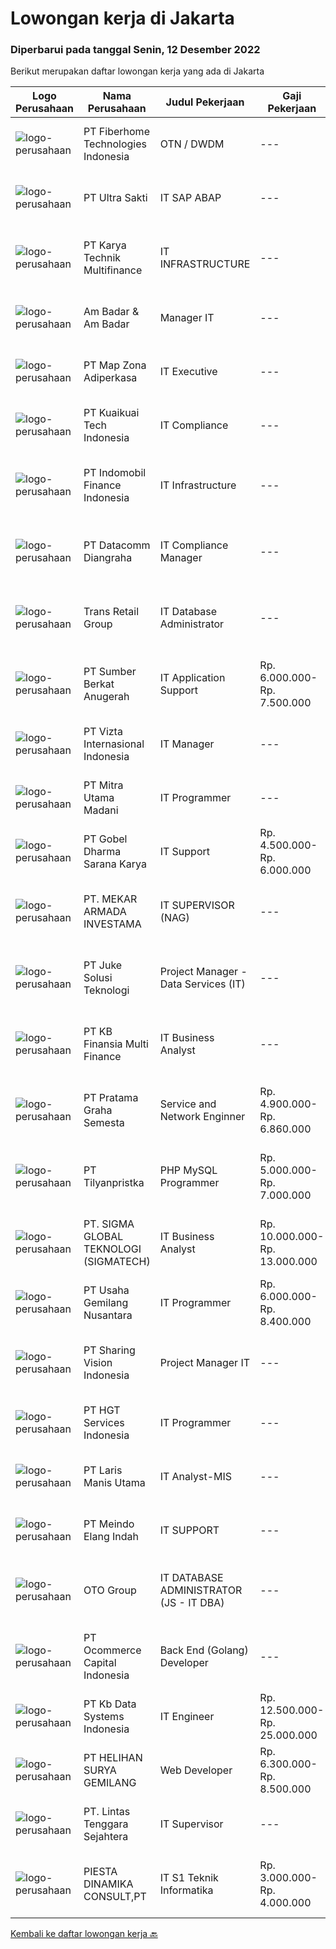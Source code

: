
  # Lowongan kerja di Jakarta

  ### Diperbarui pada tanggal Senin, 12 Desember 2022

  Berikut merupakan daftar lowongan kerja yang ada di Jakarta

  |Logo Perusahaan | Nama Perusahaan | Judul Pekerjaan | Gaji Pekerjaan | Lokasi | Deskripsi | Tanggal diunggah | Pranala |
  | -------------- | --------------- | --------------- | --------- | --------- | -------------- | ------- | ----------- |
  |![logo-perusahaan](https://image-service-cdn.seek.com.au/75a0e137cbbbb6119c508c6dc1464d0ff9ef547b/ee4dce1061f3f616224767ad58cb2fc751b8d2dc)|PT Fiberhome Technologies Indonesia|OTN / DWDM|---|Jakarta Raya|Job Responsibility1. Responsible for DWDM/OTN Equipment installtion,commissioning,integration.2. Responsible for Quality control during DWDM/OTN...|Minggu, 11 Desember 2022|https://www.jobstreet.co.id/id/job/otn-dwdm-4127419?token=0~f6aa05ef-8037-4033-85aa-5e68bdb91a11&sectionRank=1&jobId=jobstreet-id-job-4127419|
|![logo-perusahaan](https://image-service-cdn.seek.com.au/5c25359addba73a0ab95cbab4a0fb784e3814737/ee4dce1061f3f616224767ad58cb2fc751b8d2dc)|PT Ultra Sakti|IT SAP ABAP|---|Jakarta Utara|Kualifikasi: Pendidikan Minimal S1 Ilmu Komputer, Sistem Informasi atau setara lainnya Penguasaan dialog programming, smartform, user exit, data...|Sabtu, 10 Desember 2022|https://www.jobstreet.co.id/id/job/it-sap-abap-4127282?token=0~f6aa05ef-8037-4033-85aa-5e68bdb91a11&sectionRank=2&jobId=jobstreet-id-job-4127282|
|![logo-perusahaan](https://image-service-cdn.seek.com.au/466403e615730d1d39202fbe9f586b5353ca3a15/ee4dce1061f3f616224767ad58cb2fc751b8d2dc)|PT Karya Technik Multifinance|IT INFRASTRUCTURE|---|Jakarta Raya|Requirements: Bachelor's degree in Computer Science/IT or relevant field. Maximum 30 years old. At least 2 years of working experience in the related...|Minggu, 11 Desember 2022|https://www.jobstreet.co.id/id/job/it-infrastructure-4129443?token=0~f6aa05ef-8037-4033-85aa-5e68bdb91a11&sectionRank=3&jobId=jobstreet-id-job-4129443|
|![logo-perusahaan](https://image-service-cdn.seek.com.au/33349e7178687ab31e3c26402db320f1973c6cd6/ee4dce1061f3f616224767ad58cb2fc751b8d2dc)|Am Badar & Am Badar|Manager IT|---|Jakarta Pusat|Manage and lead the company's IT division to provide stable and solution-oriented IT. Ensure day-to-day IT operations run smoothly for all divisions...|Senin, 12 Desember 2022|https://www.jobstreet.co.id/id/job/manager-it-4139673?token=0~f6aa05ef-8037-4033-85aa-5e68bdb91a11&sectionRank=4&jobId=jobstreet-id-job-4139673|
|![logo-perusahaan](https://image-service-cdn.seek.com.au/cd26d42ed0fb666d4fb216516b7184b55c4defcd/ee4dce1061f3f616224767ad58cb2fc751b8d2dc)|PT Map Zona Adiperkasa|IT Executive|---|Jakarta Raya|Requirements : Bachelor Degree preferable from Information Technology or Computer Science major. Have 5 year of experience in related field. Strong at...|Minggu, 11 Desember 2022|https://www.jobstreet.co.id/id/job/it-executive-4129001?token=0~f6aa05ef-8037-4033-85aa-5e68bdb91a11&sectionRank=5&jobId=jobstreet-id-job-4129001|
|![logo-perusahaan](https://image-service-cdn.seek.com.au/1d164b67e164cd789d7a451694bb7d93cc8c862b/ee4dce1061f3f616224767ad58cb2fc751b8d2dc)|PT Kuaikuai Tech Indonesia|IT Compliance|---|Jakarta Selatan|PT. Kuaikuai Tech Indionesia ( Pinjam Yuk ) is the P2P Fintech Lending in Indonesian P2P Lending company to be registered and supervised by Indonesian...|Minggu, 11 Desember 2022|https://www.jobstreet.co.id/id/job/it-compliance-4129985?token=0~f6aa05ef-8037-4033-85aa-5e68bdb91a11&sectionRank=6&jobId=jobstreet-id-job-4129985|
|![logo-perusahaan](https://image-service-cdn.seek.com.au/9fe1866d24bd4a57073a93101a30130151e440f7/ee4dce1061f3f616224767ad58cb2fc751b8d2dc)|PT Indomobil Finance Indonesia|IT Infrastructure|---|Jakarta Timur|Melakukan pemeliharaan jaringan dan hardware dari server aplikasi dan server infrastruktur Melakukan pemeliharaan dan konfigurasi software server...|Jumat, 09 Desember 2022|https://www.jobstreet.co.id/id/job/it-infrastructure-4138393?token=0~f6aa05ef-8037-4033-85aa-5e68bdb91a11&sectionRank=7&jobId=jobstreet-id-job-4138393|
|![logo-perusahaan](https://image-service-cdn.seek.com.au/2f053b2a8c10020c6a87af72c4c503f27f85a400/ee4dce1061f3f616224767ad58cb2fc751b8d2dc)|PT Datacomm Diangraha|IT Compliance Manager|---|Jakarta Selatan|Responsible for compliance with IT standards adopted by the Company. Schedule technical activities to meet IT standards and disseminate information to...|Minggu, 11 Desember 2022|https://www.jobstreet.co.id/id/job/it-compliance-manager-4129171?token=0~f6aa05ef-8037-4033-85aa-5e68bdb91a11&sectionRank=8&jobId=jobstreet-id-job-4129171|
|![logo-perusahaan](https://image-service-cdn.seek.com.au/5d57accb2edb9e5443eedcfa8a76d73474507124/ee4dce1061f3f616224767ad58cb2fc751b8d2dc)|Trans Retail Group|IT Database Administrator|---|Jakarta Raya|Deskripsi Pekerjaan Establish the needs of users and monitoring user access and security Monitor performance and manage parameters in order to provide...|Minggu, 11 Desember 2022|https://www.jobstreet.co.id/id/job/it-database-administrator-4129490?token=0~f6aa05ef-8037-4033-85aa-5e68bdb91a11&sectionRank=9&jobId=jobstreet-id-job-4129490|
|![logo-perusahaan](https://image-service-cdn.seek.com.au/deacd9fe47c3169fb400d70ca48e34371cd379f2/ee4dce1061f3f616224767ad58cb2fc751b8d2dc)|PT Sumber Berkat Anugerah|IT Application Support|Rp. 6.000.000-Rp. 7.500.000|Jakarta Raya|Job Desc :Support user untuk aplikasi yang dibuat oleh internal IT maupun aplikasi yang dibeli dari pihak luarQualification : Usia maksimum 30 tahun...|Jumat, 09 Desember 2022|https://www.jobstreet.co.id/id/job/it-application-support-4138664?token=0~f6aa05ef-8037-4033-85aa-5e68bdb91a11&sectionRank=10&jobId=jobstreet-id-job-4138664|
|![logo-perusahaan](https://image-service-cdn.seek.com.au/5a2d6af517b717500aec1660ed74bf644e99542e/ee4dce1061f3f616224767ad58cb2fc751b8d2dc)|PT Vizta Internasional Indonesia|IT Manager|---|Jakarta Timur|Responsibilities: Manage information technology and computer systems Plan, organize, control and evaluate IT/R&amp;D Organization and Workflow Design,...|Jumat, 09 Desember 2022|https://www.jobstreet.co.id/id/job/it-manager-4138795?token=0~f6aa05ef-8037-4033-85aa-5e68bdb91a11&sectionRank=11&jobId=jobstreet-id-job-4138795|
|![logo-perusahaan](https://image-service-cdn.seek.com.au/abe2344a2905e0499372893a4d7c77e15cdde62c/ee4dce1061f3f616224767ad58cb2fc751b8d2dc)|PT Mitra Utama Madani|IT Programmer|---|Jakarta Selatan|Qualifications :- Candidate must be bachelor degree of IT, SI, or Industrial Engineer- Having minimum 1 years working experience in IT Support...|Jumat, 09 Desember 2022|https://www.jobstreet.co.id/id/job/it-programmer-4126130?token=0~f6aa05ef-8037-4033-85aa-5e68bdb91a11&sectionRank=12&jobId=jobstreet-id-job-4126130|
|![logo-perusahaan](https://image-service-cdn.seek.com.au/0ae9f6a30254bf8705efb9e40a0836655d1bc965/ee4dce1061f3f616224767ad58cb2fc751b8d2dc)|PT Gobel Dharma Sarana Karya|IT Support|Rp. 4.500.000-Rp. 6.000.000|Jakarta Raya|Memastikan peralatan IT di seluruh unit perusahaan dapat di gunakan dengan baik, dari mulai pengadaan, installation, handover, maintenance &amp;...|Jumat, 09 Desember 2022|https://www.jobstreet.co.id/id/job/it-support-4138440?token=0~f6aa05ef-8037-4033-85aa-5e68bdb91a11&sectionRank=13&jobId=jobstreet-id-job-4138440|
|![logo-perusahaan](https://image-service-cdn.seek.com.au/ea3878530020faff4976260b03db0b82d422eb8b/ee4dce1061f3f616224767ad58cb2fc751b8d2dc)|PT. MEKAR ARMADA INVESTAMA|IT SUPERVISOR (NAG)|---|Jakarta Raya|Kualifikasi: S1 Jurusan Teknik Informatika Memiliki pengalaman 3 tahun sebagai Supervisor dan setidaknya pernah membawahi 5 orang (memiliki jiwa...|Jumat, 09 Desember 2022|https://www.jobstreet.co.id/id/job/it-supervisor-nag-4138105?token=0~f6aa05ef-8037-4033-85aa-5e68bdb91a11&sectionRank=14&jobId=jobstreet-id-job-4138105|
|![logo-perusahaan](https://image-service-cdn.seek.com.au/d35ac5ea00c4425d578be3d79ae0a51787864fee/ee4dce1061f3f616224767ad58cb2fc751b8d2dc)|PT Juke Solusi Teknologi|Project Manager - Data Services (IT)|---|Jakarta Timur|Job Overview: Manage projects; coordinate, organize, communicate within projects; as a partner with managers &amp; engineers in a projects; risk...|Minggu, 11 Desember 2022|https://www.jobstreet.co.id/id/job/project-manager-data-services-it-4139578?token=0~f6aa05ef-8037-4033-85aa-5e68bdb91a11&sectionRank=15&jobId=jobstreet-id-job-4139578|
|![logo-perusahaan](https://image-service-cdn.seek.com.au/ed6b5f2b90a5ab080f1516f403c8482cf0feea25/ee4dce1061f3f616224767ad58cb2fc751b8d2dc)|PT KB Finansia Multi Finance|IT Business Analyst|---|Jakarta Raya|Tugas dan tanggung jawab: Melakukan Koordinasi dengan Business User terkait priority request Administrasi Dokumen CR / Project dari business user...|Senin, 12 Desember 2022|https://www.jobstreet.co.id/id/job/it-business-analyst-4139848?token=0~f6aa05ef-8037-4033-85aa-5e68bdb91a11&sectionRank=16&jobId=jobstreet-id-job-4139848|
|![logo-perusahaan](https://image-service-cdn.seek.com.au/1b44d253dc1b1f9766468b84d95a6309fb564a04/ee4dce1061f3f616224767ad58cb2fc751b8d2dc)|PT Pratama Graha Semesta|Service and Network Enginner|Rp. 4.900.000-Rp. 6.860.000|Jakarta Raya|Service and Network EnginnerGood Attitude is a mustResult OrientedDapat Berpergian Cellar Kota dan Kerja LemburDapat bekerja dalam TeamBertanggung...|Minggu, 11 Desember 2022|https://www.jobstreet.co.id/id/job/service-and-network-enginner-4139518?token=0~f6aa05ef-8037-4033-85aa-5e68bdb91a11&sectionRank=17&jobId=jobstreet-id-job-4139518|
|![logo-perusahaan](https://image-service-cdn.seek.com.au/60e042b0cb60d1b115acb3ae2f69de922c882d30/ee4dce1061f3f616224767ad58cb2fc751b8d2dc)|PT Tilyanpristka|PHP MySQL Programmer|Rp. 5.000.000-Rp. 7.000.000|Jakarta Selatan|Kandidat harus memiliki setidaknya Gelar Sarjana di Teknik (Komputer/Telekomunikasi) atau setara. Bahasa yang harus dimiliki: English Setidaknya...|Minggu, 11 Desember 2022|https://www.jobstreet.co.id/id/job/php-mysql-programmer-4139633?token=0~f6aa05ef-8037-4033-85aa-5e68bdb91a11&sectionRank=18&jobId=jobstreet-id-job-4139633|
|![logo-perusahaan](https://image-service-cdn.seek.com.au/7f5820662b3590c2231782c29931979332943e74/ee4dce1061f3f616224767ad58cb2fc751b8d2dc)|PT. SIGMA GLOBAL TEKNOLOGI (SIGMATECH)|IT Business Analyst|Rp. 10.000.000-Rp. 13.000.000|Jakarta Selatan|Requirments: Min S1 Teknik Informatika / Sistem Informasi Min 2 tahun pengalaman sebagai IT Business Analyst yang memahami business proses...|Sabtu, 10 Desember 2022|https://www.jobstreet.co.id/id/job/it-business-analyst-4128474?token=0~f6aa05ef-8037-4033-85aa-5e68bdb91a11&sectionRank=19&jobId=jobstreet-id-job-4128474|
|![logo-perusahaan](https://i.ibb.co/sqvTCh9/112815900-stock-vector-no-image-available-icon-flat-vector.webp)|PT Usaha Gemilang Nusantara|IT Programmer|Rp. 6.000.000-Rp. 8.400.000|Jakarta Utara|Degree in Computer Science or Technology and/ or equivalent. Good analysis and solution design skills. Develop programs to perform specific tasks...|Minggu, 11 Desember 2022|https://www.jobstreet.co.id/id/job/it-programmer-4129722?token=0~f6aa05ef-8037-4033-85aa-5e68bdb91a11&sectionRank=20&jobId=jobstreet-id-job-4129722|
|![logo-perusahaan](https://image-service-cdn.seek.com.au/0319bf4938472b9510ebb9aece51cbb5b3f5dcae/ee4dce1061f3f616224767ad58cb2fc751b8d2dc)|PT Sharing Vision Indonesia|Project Manager IT|---|Jakarta Pusat|PT Sharing Vision Indonesia masih membutuhkan beberapa talent minimal S1/D4/S2 dari Teknik Informatika/Sistem Teknologi Informasi/Teknik...|Minggu, 11 Desember 2022|https://www.jobstreet.co.id/id/job/project-manager-it-4129554?token=0~f6aa05ef-8037-4033-85aa-5e68bdb91a11&sectionRank=21&jobId=jobstreet-id-job-4129554|
|![logo-perusahaan](https://image-service-cdn.seek.com.au/b0d3635bdb46ac2fab278756febb47dbdc756814/ee4dce1061f3f616224767ad58cb2fc751b8d2dc)|PT HGT Services Indonesia|IT Programmer|---|Jakarta Barat|Creating programs for company needs Produce programs from the collaboration of Business Analysts and Developers Formulate program specifications and...|Minggu, 11 Desember 2022|https://www.jobstreet.co.id/id/job/it-programmer-4129218?token=0~f6aa05ef-8037-4033-85aa-5e68bdb91a11&sectionRank=22&jobId=jobstreet-id-job-4129218|
|![logo-perusahaan](https://image-service-cdn.seek.com.au/cc17997549d4dd15fc1e9e6bb169ac3284b60d72/ee4dce1061f3f616224767ad58cb2fc751b8d2dc)|PT Laris Manis Utama|IT Analyst-MIS|---|Jakarta Raya|Melakukan analisa bisnis proses perusahaan dan menyajikan secara real time kepada seluruh manajemen meliputi laporan sales, profit, turnover dan...|Minggu, 11 Desember 2022|https://www.jobstreet.co.id/id/job/it-analyst-mis-4129141?token=0~f6aa05ef-8037-4033-85aa-5e68bdb91a11&sectionRank=23&jobId=jobstreet-id-job-4129141|
|![logo-perusahaan](https://image-service-cdn.seek.com.au/f5c09fbfaeb04e1f079fa5a901242f8b962ba83a/ee4dce1061f3f616224767ad58cb2fc751b8d2dc)|PT Meindo Elang Indah|IT SUPPORT|---|Jakarta Raya|Job Requirements : D3 or S1 of Computer Science / Information Engineering At least 3 years of experience in the same field &amp; position Having...|Kamis, 08 Desember 2022|https://www.jobstreet.co.id/id/job/it-support-4136686?token=0~f6aa05ef-8037-4033-85aa-5e68bdb91a11&sectionRank=24&jobId=jobstreet-id-job-4136686|
|![logo-perusahaan](https://image-service-cdn.seek.com.au/77d81cdb1c2b0e49b3e327366ca0068db04c4af1/ee4dce1061f3f616224767ad58cb2fc751b8d2dc)|OTO Group|IT DATABASE ADMINISTRATOR (JS - IT DBA)|---|Jakarta Raya|Lingkup kerja: Monitoring database. Maintain production database server, security, dan access role. Developing SQL Job. Troubleshooting production...|Sabtu, 10 Desember 2022|https://www.jobstreet.co.id/id/job/it-database-administrator-js-it-dba-4128685?token=0~f6aa05ef-8037-4033-85aa-5e68bdb91a11&sectionRank=25&jobId=jobstreet-id-job-4128685|
|![logo-perusahaan](https://image-service-cdn.seek.com.au/c2c03a6d599a774a50eead0fa41300990b0b95b8/ee4dce1061f3f616224767ad58cb2fc751b8d2dc)|PT Ocommerce Capital Indonesia|Back End (Golang) Developer|---|Jakarta Barat|Menguasai PHP (Native &amp; Laravel) , Node JS,  Menguasai Rest API, Web Service, JWT, OAUTH, GIT Menguasai SQL &amp; NoSQL (MYSQL &amp; MongoDB)...|Sabtu, 10 Desember 2022|https://www.jobstreet.co.id/id/job/back-end-golang-developer-4139393?token=0~f6aa05ef-8037-4033-85aa-5e68bdb91a11&sectionRank=26&jobId=jobstreet-id-job-4139393|
|![logo-perusahaan](https://image-service-cdn.seek.com.au/18000a6939d576a6f3c989d6225a933284467f5e/ee4dce1061f3f616224767ad58cb2fc751b8d2dc)|PT Kb Data Systems Indonesia|IT Engineer|Rp. 12.500.000-Rp. 25.000.000|Jakarta Selatan|Job Description Package Customizing CoreBanking, Payment Gateway, Integrate Digital Sector, Banking Terminal Work Specialization Customizing General...|Sabtu, 10 Desember 2022|https://www.jobstreet.co.id/id/job/it-engineer-4127949?token=0~f6aa05ef-8037-4033-85aa-5e68bdb91a11&sectionRank=27&jobId=jobstreet-id-job-4127949|
|![logo-perusahaan](https://image-service-cdn.seek.com.au/484addb0f162382465830cd3bd59fd823707b18c/ee4dce1061f3f616224767ad58cb2fc751b8d2dc)|PT HELIHAN SURYA GEMILANG|Web Developer|Rp. 6.300.000-Rp. 8.500.000|Jakarta Timur|Tanggung Jawab Pekerjaan:·        Mengatur proses pengembangan software mulai dari konsep hingga pengiriman·        Usia maksimal 35...|Minggu, 11 Desember 2022|https://www.jobstreet.co.id/id/job/web-developer-4129677?token=0~f6aa05ef-8037-4033-85aa-5e68bdb91a11&sectionRank=28&jobId=jobstreet-id-job-4129677|
|![logo-perusahaan](https://image-service-cdn.seek.com.au/c349e2b505ea636736f473bbd937bf5fafcce703/ee4dce1061f3f616224767ad58cb2fc751b8d2dc)|PT. Lintas Tenggara Sejahtera|IT Supervisor|---|Jakarta Utara|Kualifikasi Umum : Berpengalaman sebagai IT Supervisor selama 2 tahun. Berusia maksimal 35 tahun. Memiliki pendidikan formal minimal S1. Menguasai...|Kamis, 08 Desember 2022|https://www.jobstreet.co.id/id/job/it-supervisor-4137312?token=0~f6aa05ef-8037-4033-85aa-5e68bdb91a11&sectionRank=29&jobId=jobstreet-id-job-4137312|
|![logo-perusahaan](https://i.ibb.co/sqvTCh9/112815900-stock-vector-no-image-available-icon-flat-vector.webp)|PIESTA DINAMIKA CONSULT,PT|IT S1 Teknik Informatika|Rp. 3.000.000-Rp. 4.000.000|Jakarta Selatan|Employee Recruitment Perusahaan Konsultan Keuangan &amp; Penilai (Appraisal) Yang berafiliasi dengan Asing, Membutuhkan :IT PROGRAMMERKUALIFIKASI...|Minggu, 11 Desember 2022|https://www.jobstreet.co.id/id/job/it-s1-teknik-informatika-4128479?token=0~f6aa05ef-8037-4033-85aa-5e68bdb91a11&sectionRank=30&jobId=jobstreet-id-job-4128479|


  [Kembali ke daftar lowongan kerja 🔙](../README.md#daftar-lowongan-kerja)
  